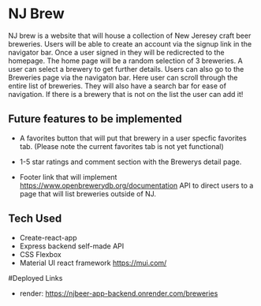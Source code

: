 # NJ Brew 

NJ brew is a website that will house a collection of New Jeresey craft beer breweries. Users will be able to create an account via the signup link in the navigator bar. Once a user signed in they will be redicrected to the homepage. The home page will be a random selection of 3 breweries. A user can select a brewery to get further details. Users can also go to the Breweries page via the navigaton bar. Here user can scroll through the entire list of breweries. They will also have a search bar for ease of navigation. If there is a brewery that is not on the list the user can add it! 

## Future features to be implemented
 * A favorites button that will put that brewery in a user specfic favorites tab. (Please note the current favorites tab is not yet functional)

 * 1-5 star ratings and comment section with the Brewerys detail page.

 * Footer link that will implement https://www.openbrewerydb.org/documentation API to direct users to a page that will list breweries outside of NJ. 

 ## Tech Used

 * Create-react-app
 * Express backend self-made API
 * CSS Flexbox
 * Material UI react framework https://mui.com/

 #Deployed Links

 * render: https://njbeer-app-backend.onrender.com/breweries
 